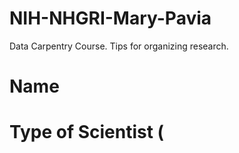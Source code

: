 # NIH-NHGRI-Mary-Pavia
Data Carpentry Course. Tips for organizing research.

# Name

# Type of Scientist ( 
